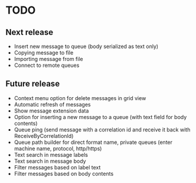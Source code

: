 TODO
====

Next release
------------
* Insert new message to queue (body serialized as text only)
* Copying message to file
* Importing message from file
* Connect to remote queues

Future release
--------------
* Context menu option for delete messages in grid view
* Automatic refresh of messages
* Show message extension data
* Option for inserting a new message to a queue (with text field for body contents)
* Queue ping (send message with a correlation id and receive it back with ReceiveByCorrelationId)
* Queue path builder for direct format name, private queues (enter machine name, protocol, http/https)
* Text search in message labels
* Text search in message body
* Filter messages based on label text
* Filter messages based on body contents
